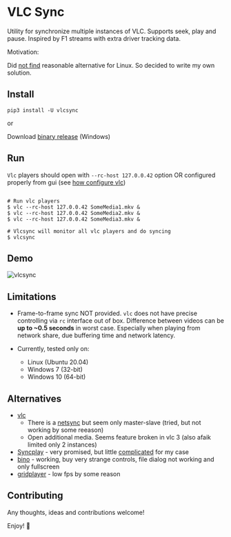 VLC Sync
========

Utility for synchronize multiple instances of VLC. Supports seek, play and pause. 
Inspired by F1 streams with extra driver tracking data.  

Motivation:

Did [not find](#alternatives) reasonable alternative for Linux. 
So decided to write my own solution.

## Install

```shell
pip3 install -U vlcsync
```

or 

Download [binary release](https://github.com/mrkeuz/vlcsync/releases) (Windows)

## Run

`Vlc` players should open with `--rc-host 127.0.0.42` option OR configured properly from gui (see [how configure vlc](./docs/vlc_setup.md)) 

```shell

# Run vlc players 
$ vlc --rc-host 127.0.0.42 SomeMedia1.mkv &
$ vlc --rc-host 127.0.0.42 SomeMedia2.mkv &
$ vlc --rc-host 127.0.0.42 SomeMedia3.mkv &

# Vlcsync will monitor all vlc players and do syncing 
$ vlcsync
```

## Demo

![vlcsync](./docs/vlcsync.gif)

## Limitations 

- Frame-to-frame sync NOT provided. `vlc` does not have precise controlling via `rc` interface out of box. 
  Difference between videos can be **up to ~0.5 seconds** in worst case. Especially when playing from network share, 
  due buffering time and network latency.

- Currently, tested only on:
  - Linux (Ubuntu 20.04)
  - Windows 7 (32-bit)
  - Windows 10 (64-bit)

## Alternatives

- [vlc](https://www.videolan.org/vlc/index.ru.html) 
    - There is a [netsync](https://wiki.videolan.org/Documentation:Modules/netsync/) but seem only master-slave (tried, but not working by some reeason)
    - Open additional media. Seems feature broken in vlc 3 (also afaik limited only 2 instances)  
- [Syncplay](https://github.com/Syncplay/syncplay) - very promised, but little [complicated](https://github.com/Syncplay/syncplay/discussions/463) for my case
- [bino](https://bino3d.org/) - working, buy very strange controls, file dialog not working and only fullscreen
- [gridplayer](https://github.com/vzhd1701/gridplayer) - low fps by some reason

## Contributing

Any thoughts, ideas and contributions welcome!  

Enjoy! 🚀
